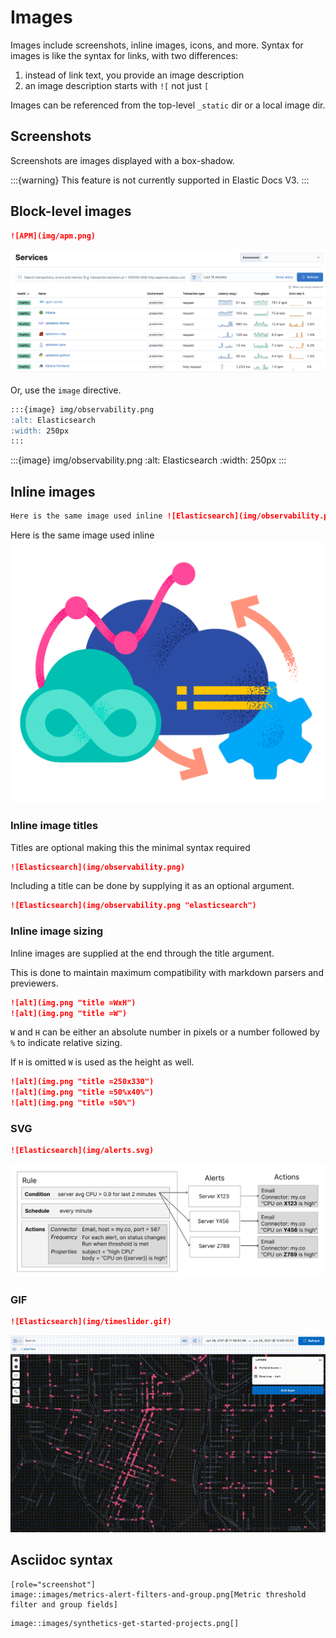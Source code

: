 # Images

Images include screenshots, inline images, icons, and more. Syntax for images is like the syntax for links, with two differences:
1. instead of link text, you provide an image description
2. an image description starts with `![` not just `[`

Images can be referenced from the top-level `_static` dir or a local image dir.

## Screenshots

Screenshots are images displayed with a box-shadow.

:::{warning}
This feature is not currently supported in Elastic Docs V3.
:::

## Block-level images

```markdown
![APM](img/apm.png)
```

![APM](img/apm.png)

Or, use the `image` directive.

```markdown
:::{image} img/observability.png
:alt: Elasticsearch
:width: 250px
:::
```

:::{image} img/observability.png
:alt: Elasticsearch
:width: 250px
:::

## Inline images

```markdown
Here is the same image used inline ![Elasticsearch](img/observability.png "elasticsearch =50%x50%")
```

Here is the same image used inline ![Elasticsearch](img/observability.png "elasticsearch =50%x50%")


### Inline image titles

Titles are optional making this the minimal syntax required

```markdown
![Elasticsearch](img/observability.png)
```

Including a title can be done by supplying it as an optional argument.

```markdown
![Elasticsearch](img/observability.png "elasticsearch")
```

### Inline image sizing

Inline images are supplied at the end through the title argument.

This is done to maintain maximum compatibility with markdown parsers
and previewers. 

```markdown
![alt](img.png "title =WxH")
![alt](img.png "title =W")
```

`W` and `H` can be either an absolute number in pixels or a number followed by `%` to indicate relative sizing.

If `H` is omitted `W` is used as the height as well.

```markdown
![alt](img.png "title =250x330")
![alt](img.png "title =50%x40%")
![alt](img.png "title =50%")
```



### SVG 

```markdown
![Elasticsearch](img/alerts.svg)
```
![Elasticsearch](img/alerts.svg)

### GIF

```markdown
![Elasticsearch](img/timeslider.gif)
```
![Elasticsearch](img/timeslider.gif)


## Asciidoc syntax

```asciidoc
[role="screenshot"]
image::images/metrics-alert-filters-and-group.png[Metric threshold filter and group fields]
```

```asciidoc
image::images/synthetics-get-started-projects.png[]
```